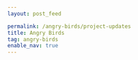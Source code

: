```yaml
---
layout: post_feed

permalink: /angry-birds/project-updates
title: Angry Birds
tag: angry-birds
enable_nav: true
---
```

